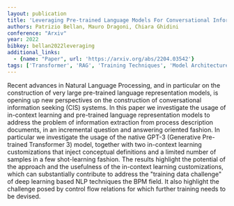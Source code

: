 ```yaml
---
layout: publication
title: 'Leveraging Pre-trained Language Models For Conversational Information Seeking From Text'
authors: Patrizio Bellan, Mauro Dragoni, Chiara Ghidini
conference: "Arxiv"
year: 2022
bibkey: bellan2022leveraging
additional_links:
  - {name: "Paper", url: 'https://arxiv.org/abs/2204.03542'}
tags: ['Transformer', 'RAG', 'Training Techniques', 'Model Architecture', 'GPT', 'Prompting', 'In-Context Learning', 'Pretraining Methods']
---
```

Recent advances in Natural Language Processing, and in particular on the
construction of very large pre-trained language representation models, is
opening up new perspectives on the construction of conversational information
seeking (CIS) systems. In this paper we investigate the usage of in-context
learning and pre-trained language representation models to address the problem
of information extraction from process description documents, in an incremental
question and answering oriented fashion. In particular we investigate the usage
of the native GPT-3 (Generative Pre-trained Transformer 3) model, together with
two in-context learning customizations that inject conceptual definitions and a
limited number of samples in a few shot-learning fashion. The results highlight
the potential of the approach and the usefulness of the in-context learning
customizations, which can substantially contribute to address the "training
data challenge" of deep learning based NLP techniques the BPM field. It also
highlight the challenge posed by control flow relations for which further
training needs to be devised.
